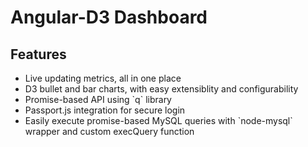Angular-D3 Dashboard
==================================

Features
--------
<ul>
<li>Live updating metrics, all in one place</li>
<li>D3 bullet and bar charts, with easy extensiblity and configurability</li>
<li>Promise-based API using `q` library</li>
<li>Passport.js integration for secure login</li>
<li>Easily execute promise-based MySQL queries with `node-mysql` wrapper and custom execQuery function</li>
</ul>